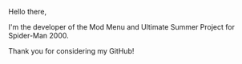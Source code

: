 Hello there,

I'm the developer of the Mod Menu and Ultimate Summer Project for Spider-Man 2000.

Thank you for considering my GitHub!
